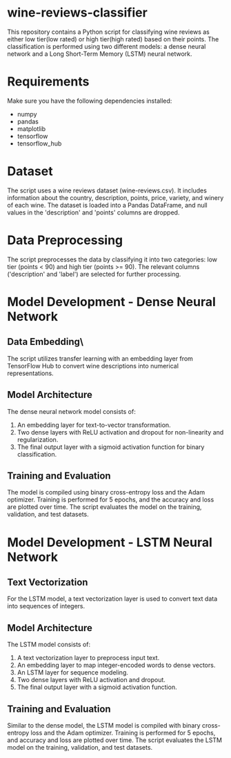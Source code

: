 # wine-reviews-classifier

This repository contains a Python script for classifying wine reviews as either low tier(low rated) or high tier(high rated) based on their points. The classification is performed using two different models: a dense neural network and a Long Short-Term Memory (LSTM) neural network.

# Requirements
Make sure you have the following dependencies installed:

- numpy
- pandas
- matplotlib
- tensorflow
- tensorflow_hub

# Dataset
The script uses a wine reviews dataset (wine-reviews.csv). It includes information about the country, description, points, price, variety, and winery of each wine. The dataset is loaded into a Pandas DataFrame, and null values in the 'description' and 'points' columns are dropped.

# Data Preprocessing
The script preprocesses the data by classifying it into two categories: low tier (points < 90) and high tier (points >= 90). The relevant columns ('description' and 'label') are selected for further processing.

# Model Development - Dense Neural Network
## Data Embedding\
The script utilizes transfer learning with an embedding layer from TensorFlow Hub to convert wine descriptions into numerical representations.

## Model Architecture
The dense neural network model consists of:

1. An embedding layer for text-to-vector transformation.
2. Two dense layers with ReLU activation and dropout for non-linearity and regularization.
3. The final output layer with a sigmoid activation function for binary classification.
   
## Training and Evaluation
The model is compiled using binary cross-entropy loss and the Adam optimizer. Training is performed for 5 epochs, and the accuracy and loss are plotted over time. The script evaluates the model on the training, validation, and test datasets.

# Model Development - LSTM Neural Network
## Text Vectorization
For the LSTM model, a text vectorization layer is used to convert text data into sequences of integers.

## Model Architecture
The LSTM model consists of:

1. A text vectorization layer to preprocess input text.
2. An embedding layer to map integer-encoded words to dense vectors.
3. An LSTM layer for sequence modeling.
4. Two dense layers with ReLU activation and dropout.
5. The final output layer with a sigmoid activation function.

## Training and Evaluation
Similar to the dense model, the LSTM model is compiled with binary cross-entropy loss and the Adam optimizer. Training is performed for 5 epochs, and accuracy and loss are plotted over time. The script evaluates the LSTM model on the training, validation, and test datasets.
